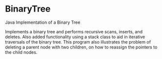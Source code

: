 # BinaryTree
Java Implementation of a Binary Tree 

Implements a binary tree and performs recursive scans, inserts, and deletes.
Also added functionality using a stack class to aid in iterative traversals
of the binary tree. This program also illustrates the problem of deleting a
parent node with two children, on how to reassign the pointers to the child
nodes. 
